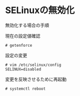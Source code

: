 # SELinuxの無効化
無効化する場合の手順  

現在の設定値確認  

```
# getenforce
```

設定の変更

```
# vim /etc/selinux/config
SELINUX=disabled
```

変更を反映させるために再起動  

```
# systemctl reboot
```

